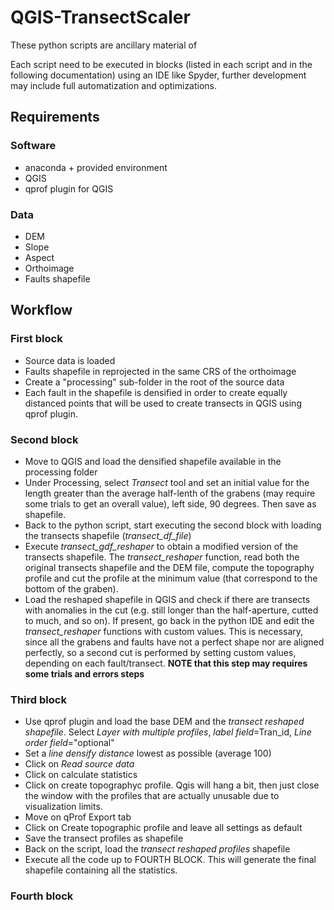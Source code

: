 # QGIS-TransectScaler

These python scripts are ancillary material of 

Each script need to be executed in blocks (listed in each script and in the following documentation) using an IDE like Spyder, further development may include full automatization and optimizations.

## Requirements

### Software
* anaconda + provided environment
* QGIS
* qprof plugin for QGIS

### Data
* DEM
* Slope
* Aspect
* Orthoimage
* Faults shapefile

## Workflow

### First block

* Source data is loaded
* Faults shapefile in reprojected in the same CRS of the orthoimage
* Create a "processing" sub-folder in the root of the source data
* Each fault in the shapefile is densified in order to create equally distanced points that will be used to create transects in QGIS using qprof plugin.

### Second block

* Move to QGIS and load the densified shapefile available in the processing folder
* Under Processing, select *Transect* tool and set an initial value for the length greater than the average half-lenth of the grabens (may require some trials to get an overall value), left side, 90 degrees. Then save as shapefile.
* Back to the python script, start executing the second block with loading the transects shapefile (*transect_df_file*)
* Execute *transect_gdf_reshaper* to obtain a modified version of the transects shapefile. The *transect_reshaper* function, read both the original transects shapefile and the DEM file, compute the topography profile and cut the profile at the minimum value (that correspond to the bottom of the graben). 
* Load the reshaped shapefile in QGIS and check if there are transects with anomalies in the cut (e.g. still longer than the half-aperture, cutted to much, and so on). If present, go back in the python IDE and edit the *transect_reshaper* functions with custom values. This is necessary, since all the grabens and faults have not a perfect shape nor are aligned perfectly, so a second cut is performed by setting custom values, depending on each fault/transect. **NOTE that this step may requires some trials and errors steps**

### Third block
* Use qprof plugin and load the base DEM and the *transect reshaped shapefile*. Select *Layer with multiple profiles*, *label field*=Tran_id, *Line order field*="optional"
* Set a *line densify distance* lowest as possible (average 100)
* Click on *Read source data*
* Click on calculate statistics
* Click on create topographyc profile. Qgis will hang a bit, then just close the window with the profiles that are actually unusable due to visualization limits.
* Move on qProf Export tab
* Click on Create topographic profile and leave all settings as default
* Save the transect profiles as shapefile
* Back on the script, load the *transect reshaped profiles* shapefile
* Execute all the code up to FOURTH BLOCK. This will generate the final shapefile containing all the statistics.


### Fourth block

